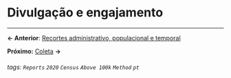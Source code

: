 # Divulgação e engajamento

---

**← Anterior**: <a href="https://hackmd.io/@querido-diario/report-census-qd-2020-sample-pt" target="_self">Recortes administrativo, populacional e temporal</a>

**Próximo:** <a href="https://hackmd.io/@querido-diario/report-census-qd-2020-collection-pt" target="_self">Coleta</a> **→**

###### tags: `Reports` `2020` `Census` `Above 100k` `Method` `pt`